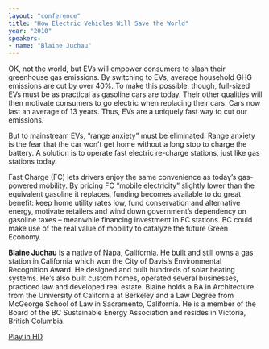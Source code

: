 ```yaml
---
layout: "conference"
title: "How Electric Vehicles Will Save the World"
year: "2010"
speakers:
- name: "Blaine Juchau"
---
```



OK, not the world, but EVs will empower consumers to slash their greenhouse
gas emissions. By switching to EVs, average household GHG emissions are cut by
over 40%. To make this possible, though, full-sized EVs must be as practical
as gasoline cars are today. Their other qualities will then motivate consumers
to go electric when replacing their cars. Cars now last an average of 13
years. Thus, EVs are a uniquely fast way to cut our emissions.

But to mainstream EVs, “range anxiety” must be eliminated. Range anxiety is
the fear that the car won’t get home without a long stop to charge the
battery. A solution is to operate fast electric re-charge stations, just like
gas stations today.

Fast Charge (FC) lets drivers enjoy the same convenience as today’s gas-
powered mobility. By pricing FC “mobile electricity” slightly lower than the
equivalent gasoline it replaces, funding becomes available to do great
benefit: keep home utility rates low, fund conservation and alternative
energy, motivate retailers and wind down government’s dependency on gasoline
taxes – meanwhile financing investment in FC stations. BC could make use of
the real value of mobility to catalyze the future Green Economy.

**Blaine Juchau** is a native of Napa, California. He built and still owns a
gas station in California which won the City of Davis’s Environmental
Recognition Award. He designed and built hundreds of solar heating systems.
He’s also built custom homes, operated several businesses, practiced law and
developed real estate. Blaine holds a BA in Architecture from the University
of California at Berkeley and a Law Degree from McGeorge School of Law in
Sacramento, California. He is a member of the Board of the BC Sustainable
Energy Association and resides in Victoria, British Columbia.


[ Play in HD
](https://www.youtube.com/v/8VyBZEdOXk0?fs=1&hl=en_US&rel=0&hd=1)


[//]: # (Retrieved from https://web.archive.org/web/20210416135337/https://www.ideawave.ca/the-conference/how-electric-vehicles-will-save-the-world)